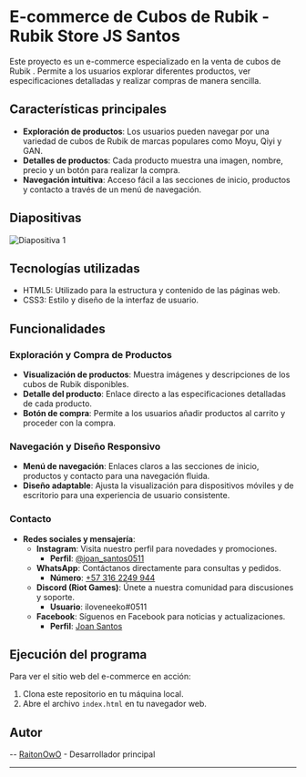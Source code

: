 # E-commerce de Cubos de Rubik - Rubik Store JS Santos

Este proyecto es un e-commerce especializado en la venta de cubos de Rubik . Permite a los usuarios explorar diferentes productos, ver especificaciones detalladas y realizar compras de manera sencilla.

## Características principales

- **Exploración de productos**: Los usuarios pueden navegar por una variedad de cubos de Rubik de marcas populares como Moyu, Qiyi y GAN.
- **Detalles de productos**: Cada producto muestra una imagen, nombre, precio y un botón para realizar la compra.
- **Navegación intuitiva**: Acceso fácil a las secciones de inicio, productos y contacto a través de un menú de navegación.

## Diapositivas

![Diapositiva 1](https://www.canva.com/design/DAGIYSk8D2M/SnRFrM1HI_LQDGTYGfoAHw/edit)


## Tecnologías utilizadas

- HTML5: Utilizado para la estructura y contenido de las páginas web.
- CSS3: Estilo y diseño de la interfaz de usuario.

## Funcionalidades

### Exploración y Compra de Productos

- **Visualización de productos**: Muestra imágenes y descripciones de los cubos de Rubik disponibles.
- **Detalle del producto**: Enlace directo a las especificaciones detalladas de cada producto.
- **Botón de compra**: Permite a los usuarios añadir productos al carrito y proceder con la compra.

### Navegación y Diseño Responsivo

- **Menú de navegación**: Enlaces claros a las secciones de inicio, productos y contacto para una navegación fluida.
- **Diseño adaptable**: Ajusta la visualización para dispositivos móviles y de escritorio para una experiencia de usuario consistente.

### Contacto

- **Redes sociales y mensajería**:
  - **Instagram**: Visita nuestro perfil para novedades y promociones.
    - **Perfil**: [@joan_santos0511](https://www.instagram.com/joan_santos0511/)
  - **WhatsApp**: Contáctanos directamente para consultas y pedidos.
    - **Número**: [+57 316 2249 944](https://wa.me/+573162249944)
  - **Discord (Riot Games)**: Únete a nuestra comunidad para discusiones y soporte.
    - **Usuario**: iloveneeko#0511
  - **Facebook**: Síguenos en Facebook para noticias y actualizaciones.
    - **Perfil**: [Joan Santos](https://www.facebook.com/jhoansebastian.santosmosquera.54/)

## Ejecución del programa

Para ver el sitio web del e-commerce en acción:

1. Clona este repositorio en tu máquina local.
2. Abre el archivo `index.html` en tu navegador web.

## Autor

-- [RaitonOwO](https://github.com/RaitonOwO) - Desarrollador principal

---


